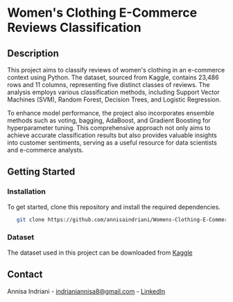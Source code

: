 # Women's Clothing E-Commerce Reviews Classification
## Description
This project aims to classify reviews of women's clothing in an e-commerce context using Python. The dataset, sourced from Kaggle, contains 23,486 rows and 11 columns, representing five distinct classes of reviews. The analysis employs various classification methods, including Support Vector Machines (SVM), Random Forest, Decision Trees, and Logistic Regression.

To enhance model performance, the project also incorporates ensemble methods such as voting, bagging, AdaBoost, and Gradient Boosting for hyperparameter tuning. This comprehensive approach not only aims to achieve accurate classification results but also provides valuable insights into customer sentiments, serving as a useful resource for data scientists and e-commerce analysts.

## Getting Started

### Installation
To get started, clone this repository and install the required dependencies.
```bash
   git clone https://github.com/annisaindriani/Womens-Clothing-E-Commerce-Reviews-Classification.git
```

### Dataset
The dataset used in this project can be downloaded from [Kaggle](https://www.kaggle.com/datasets/nicapotato/womens-ecommerce-clothing-reviews)
## Contact
Annisa Indriani - indrianiannisa8@gmail.com - [LinkedIn](https://www.linkedin.com/in/annisaindriani)
